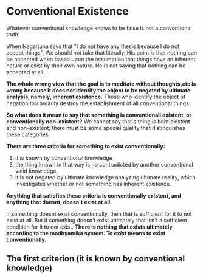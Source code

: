 # Conventional Existence

Whatever conventional knowledge knows to be false is not a conventional truth.



When Nagarjuna says that "I do not have any thesis because I do not accept things", We should not take that literally. His point is that nothing can be accepted when based upon the assumption that things have an inherent nature or exist by their own nature. He is not saying that nothing can be accepted at all.



**The whole wrong view that the goal is to meditate without thoughts,etc is wrong because it does not identify the object to be negated by ultimate analysis, namely, inherent existence.** Those who identify the object of negation too broadly destroy the establishment of all conventional things.



**So what does it mean to say that something is conventionall existent, or conventionally non-existent?** We cannot say that a thing is boht existent and non-existent; there must be some special quality that distinguishes these categories.

**There are three criteria for something to exist conventionally:**

1. it is known by conventional knowledge
2. the thing known in that way is no contradicted by another conventional valid knowledge
3. it is not negated by ultimate knowledge analyzing ultimate reality, which investigates whether or not something has inherent existence.

**Anything that satisfies these criteria is conventionally existent, and anything that doesnt, doesn't exist at all.**

If something doesnt exist conventionally, then that is sufficient for it to not exist at all. But if something doesn't exist ultimately that isn't a sufficient condition for it to not exist. **There is nothing that exists ultimately according to the madhyamika system. To *exist* means to exist conventionally.**



## The first criterion (it is known by conventional knowledge)

